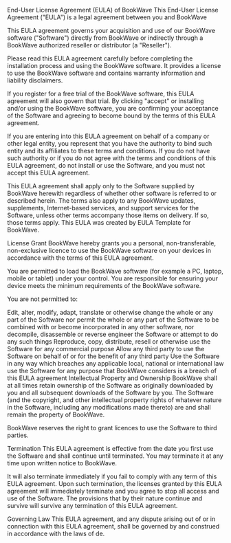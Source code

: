 End-User License Agreement (EULA) of BookWave
This End-User License Agreement ("EULA") is a legal agreement between you and BookWave

This EULA agreement governs your acquisition and use of our BookWave software ("Software") directly from BookWave or indirectly through a BookWave authorized reseller or distributor (a "Reseller").

Please read this EULA agreement carefully before completing the installation process and using the BookWave software. It provides a license to use the BookWave software and contains warranty information and liability disclaimers.

If you register for a free trial of the BookWave software, this EULA agreement will also govern that trial. By clicking "accept" or installing and/or using the BookWave software, you are confirming your acceptance of the Software and agreeing to become bound by the terms of this EULA agreement.

If you are entering into this EULA agreement on behalf of a company or other legal entity, you represent that you have the authority to bind such entity and its affiliates to these terms and conditions. If you do not have such authority or if you do not agree with the terms and conditions of this EULA agreement, do not install or use the Software, and you must not accept this EULA agreement.

This EULA agreement shall apply only to the Software supplied by BookWave herewith regardless of whether other software is referred to or described herein. The terms also apply to any BookWave updates, supplements, Internet-based services, and support services for the Software, unless other terms accompany those items on delivery. If so, those terms apply. This EULA was created by EULA Template for BookWave.

License Grant
BookWave hereby grants you a personal, non-transferable, non-exclusive licence to use the BookWave software on your devices in accordance with the terms of this EULA agreement.

You are permitted to load the BookWave software (for example a PC, laptop, mobile or tablet) under your control. You are responsible for ensuring your device meets the minimum requirements of the BookWave software.

You are not permitted to:

Edit, alter, modify, adapt, translate or otherwise change the whole or any part of the Software nor permit the whole or any part of the Software to be combined with or become incorporated in any other software, nor decompile, disassemble or reverse engineer the Software or attempt to do any such things
Reproduce, copy, distribute, resell or otherwise use the Software for any commercial purpose
Allow any third party to use the Software on behalf of or for the benefit of any third party
Use the Software in any way which breaches any applicable local, national or international law
use the Software for any purpose that BookWave considers is a breach of this EULA agreement
Intellectual Property and Ownership
BookWave shall at all times retain ownership of the Software as originally downloaded by you and all subsequent downloads of the Software by you. The Software (and the copyright, and other intellectual property rights of whatever nature in the Software, including any modifications made thereto) are and shall remain the property of BookWave.

BookWave reserves the right to grant licences to use the Software to third parties.

Termination
This EULA agreement is effective from the date you first use the Software and shall continue until terminated. You may terminate it at any time upon written notice to BookWave.

It will also terminate immediately if you fail to comply with any term of this EULA agreement. Upon such termination, the licenses granted by this EULA agreement will immediately terminate and you agree to stop all access and use of the Software. The provisions that by their nature continue and survive will survive any termination of this EULA agreement.

Governing Law
This EULA agreement, and any dispute arising out of or in connection with this EULA agreement, shall be governed by and construed in accordance with the laws of de.
